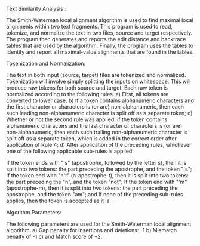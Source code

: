 Text Similarity Analysis : 

The Smith-Waterman local alignment algorithm is used to find maximal local alignments within two text fragments. This program is used to read, tokenize, and normalize the text in two files, source and target respectively. The program then generates and reports the edit distance and backtrace tables that are used by the algorithm. Finally, the program uses the tables to identify and report all maximal-value alignments that are found in the tables.

Tokenization and Normalization: 

The text in both input (source, target) files are tokenized and normalized. Tokenization will involve simply splitting the inputs on whitespace. This will produce raw tokens for both source and target. Each raw token is normalized according to the following rules. a) First, all tokens are converted to lower case. b) If a token contains alphanumeric characters and the first character or characters is (or are) non-alphanumeric, then each such leading non-alphanumeric character is split off as a separate token; c) Whether or not the second rule was applied, if the token contains alphanumeric characters and the last character or characters is (or are) non-alphanumeric, then each such trailing non-alphanumeric character is split off as a separate token, which is added in the correct order after application of Rule 4; d) After application of the preceding rules, whichever one of the following applicable sub-rules is applied:

If the token ends with "'s" (apostrophe, followed by the letter s), then it is split into two tokens: the part preceding the apostrophe, and the token "'s";
If the token end with "n't" (n-apostrophe-t), then it is split into two tokens: the part preceding the "n", and the token "not";
If the token end with "'m" (apostrophe-m), then it is split into two tokens: the part preceding the apostrophe, and the token "am"; and
If none of the preceding sub-rules applies, then the token is accepted as it is.

Algorithm Parameters: 

The following parameters are used for the Smith-Waterman local alignment algorithm: a) Gap penalty for insertions and deletions: -1 b) Mismatch penalty of -1 c) and Match score of +2.
